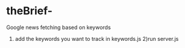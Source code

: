 # theBrief-
Google news fetching based on keywords 

1) add the keywords you want to track in keywords.js
2)run server.js
